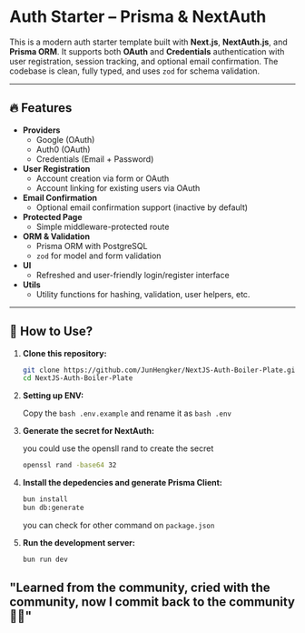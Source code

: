 # Auth Starter – Prisma & NextAuth

This is a modern auth starter template built with **Next.js**, **NextAuth.js**, and **Prisma ORM**. It supports both **OAuth** and **Credentials** authentication with user registration, session tracking, and optional email confirmation. The codebase is clean, fully typed, and uses `zod` for schema validation.

---

## 🔥 Features

- **Providers**
  - Google (OAuth)
  - Auth0 (OAuth)
  - Credentials (Email + Password)
- **User Registration**
  - Account creation via form or OAuth
  - Account linking for existing users via OAuth
- **Email Confirmation**
  - Optional email confirmation support (inactive by default)
- **Protected Page**
  - Simple middleware-protected route
- **ORM & Validation**
  - Prisma ORM with PostgreSQL
  - `zod` for model and form validation
- **UI**
  - Refreshed and user-friendly login/register interface
- **Utils**
  - Utility functions for hashing, validation, user helpers, etc.

---

## 🚀 How to Use?

1. **Clone this repository:**

   ```bash
   git clone https://github.com/JunHengker/NextJS-Auth-Boiler-Plate.git
   cd NextJS-Auth-Boiler-Plate
   ```

2. **Setting up ENV:**

   Copy the `bash .env.example` and rename it as `bash .env`

3. **Generate the secret for NextAuth:**

   you could use the opensll rand to create the secret

   ```bash
   openssl rand -base64 32
   ```

4. **Install the depedencies and generate Prisma Client:**

   ```bash
   bun install
   bun db:generate
   ```

   you can check for other command on `package.json`

5. **Run the development server:**

   ```bash
   bun run dev
   ```

## "Learned from the community, cried with the community, now I commit back to the community 😤✨"

